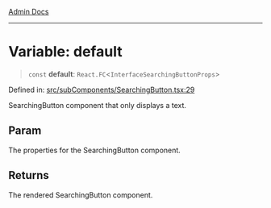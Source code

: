 [Admin Docs](/)

---

# Variable: default

> `const` **default**: `React.FC`\<`InterfaceSearchingButtonProps`\>

Defined in: [src/subComponents/SearchingButton.tsx:29](https://github.com/PalisadoesFoundation/talawa-admin/blob/main/src/subComponents/SearchingButton.tsx#L29)

SearchingButton component that only displays a text.

## Param

The properties for the SearchingButton component.

## Returns

The rendered SearchingButton component.
